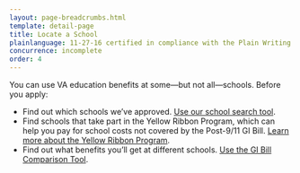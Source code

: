 ```yaml
---
layout: page-breadcrumbs.html
template: detail-page
title: Locate a School
plainlanguage: 11-27-16 certified in compliance with the Plain Writing Act
concurrence: incomplete
order: 4
---
```


<div class="va-introtext">

You can use VA education benefits at some—but not all—schools. Before you apply:

</div>

- Find out which schools we’ve approved. [Use our school search tool]( http://inquiry.vba.va.gov/weamspub/buildSearchInstitutionCriteria.do;jsessionid=qtMbSxQFpzyL7GpnQrtnNGv6G9CGQQvb2YqM9Cvw3vB2pv2lXhfJ!-1531379871).
- Find schools that take part in the Yellow Ribbon Program, which can help you pay for school costs not covered by the Post-9/11 GI Bill. [Learn more about the Yellow Ribbon Program](/education/gi-bill/yellow-ribbon/).
- Find out what benefits you’ll get at different schools. [Use the GI Bill Comparison Tool](/gi-bill-comparison-tool/). 
